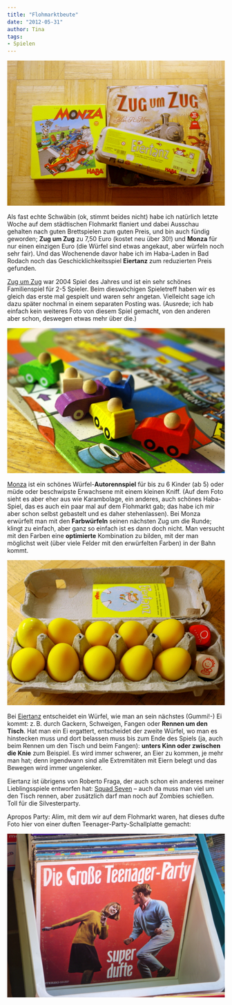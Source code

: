 ```yaml
---
title: "Flohmarktbeute"
date: "2012-05-31" 
author: Tina
tags:
- Spielen
---
```


![schaeppchenspiele](images/schaeppchenspiele.jpg)

Als fast echte Schwäbin (ok, stimmt beides nicht) habe ich natürlich letzte Woche auf dem städtischen Flohmarkt flaniert und dabei Ausschau gehalten nach guten Brettspielen zum guten Preis, und bin auch fündig geworden; **Zug um Zug** zu 7,50 Euro (kostet neu über 30!) und **Monza** für nur einen einzigen Euro (die Würfel sind etwas angekaut, aber würfeln noch sehr fair). Und das Wochenende davor habe ich im Haba-Laden in Bad Rodach noch das Geschicklichkeitsspiel **Eiertanz** zum reduzierten Preis gefunden.

[Zug um Zug](http://boardgamegeek.com/boardgame/9209/ticket-to-ride) war 2004 Spiel des Jahres und ist ein sehr schönes Familienspiel für 2-5 Spieler. Beim dieswöchigen Spieletreff haben wir es gleich das erste mal gespielt und waren sehr angetan. Vielleicht sage ich dazu später nochmal in einem separaten Posting was. (Ausrede; ich hab einfach kein weiteres Foto von diesem Spiel gemacht, von den anderen aber schon, deswegen etwas mehr über die.)

![monza](images/monza.jpg)

[Monza](http://boardgamegeek.com/boardgame/4209/monza) ist ein schönes Würfel-**Autorennspiel** für bis zu 6 Kinder (ab 5) oder müde oder beschwipste Erwachsene mit einem kleinen Kniff. (Auf dem Foto sieht es aber eher aus wie Karambolage, ein anderes, auch schönes Haba-Spiel, das es auch ein paar mal auf dem Flohmarkt gab; das habe ich mir aber schon selbst gebastelt und es daher stehenlassen). Bei Monza erwürfelt man mit den **Farbwürfeln** seinen nächsten Zug um die Runde; klingt zu einfach, aber ganz so einfach ist es dann doch nicht. Man versucht mit den Farben eine **optimierte** Kombination zu bilden, mit der man möglichst weit (über viele Felder mit den erwürfelten Farben) in der Bahn kommt.

![eiertanz](images/eiertanz.jpg)

Bei [Eiertanz](http://boardgamegeek.com/boardgame/8924/dancing-eggs) entscheidet ein Würfel, wie man an sein nächstes (Gummi!-) Ei kommt: z. B. durch Gackern, Schweigen, Fangen oder **Rennen um den Tisch**. Hat man ein Ei ergattert, entscheidet der zweite Würfel, wo man es hinstecken muss und dort belassen muss bis zum Ende des Spiels (ja, auch beim Rennen um den Tisch und beim Fangen): **unters Kinn oder zwischen die Knie** zum Beispiel. Es wird immer schwerer, an Eier zu kommen, je mehr man hat; denn irgendwann sind alle Extremitäten mit Eiern belegt und das Bewegen wird immer ungelenker.

Eiertanz ist übrigens von Roberto Fraga, der auch schon ein anderes meiner Lieblingsspiele entworfen hat: [Squad Seven](http://boardgamegeek.com/boardgame/5711/squad-seven) – auch da muss man viel um den Tisch rennen, aber zusätzlich darf man noch auf Zombies schießen. Toll für die Silvesterparty.

Apropos Party: Alim, mit dem wir auf dem Flohmarkt waren, hat dieses dufte Foto hier von einer duften Teenager-Party-Schallplatte gemacht:

![dufte_teens](images/dufte_teens.jpg)
